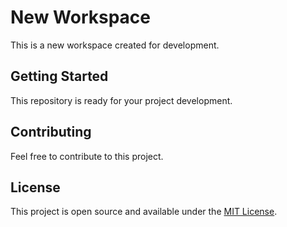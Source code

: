 # New Workspace

This is a new workspace created for development.

## Getting Started

This repository is ready for your project development.

## Contributing

Feel free to contribute to this project.

## License

This project is open source and available under the [MIT License](LICENSE).

